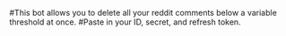 #This bot allows you to delete all your reddit comments below a variable threshold at once.
#Paste in your ID, secret, and refresh token.
